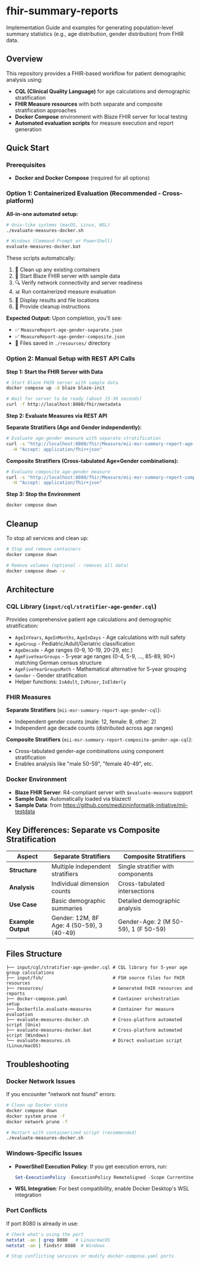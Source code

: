 # fhir-summary-reports

Implementation Guide and examples for generating population-level summary statistics (e.g., age distribution, gender distribution) from FHIR data.

## Overview

This repository provides a FHIR-based workflow for patient demographic analysis using:
- **CQL (Clinical Quality Language)** for age calculations and demographic stratification
- **FHIR Measure resources** with both separate and composite stratification approaches
- **Docker Compose** environment with Blaze FHIR server for local testing
- **Automated evaluation scripts** for measure execution and report generation

## Quick Start

### Prerequisites

- **Docker and Docker Compose** (required for all options)

### Option 1: Containerized Evaluation (Recommended - Cross-platform)

**All-in-one automated setup:**
```bash
# Unix-like systems (macOS, Linux, WSL)
./evaluate-measures-docker.sh

# Windows (Command Prompt or PowerShell)
evaluate-measures-docker.bat
```

These scripts automatically:
1. 🧹 Clean up any existing containers
2. 🚀 Start Blaze FHIR server with sample data
3. 🔍 Verify network connectivity and server readiness
4. 📊 Run containerized measure evaluation
5. 📄 Display results and file locations
6. 🛑 Provide cleanup instructions

**Expected Output:**
Upon completion, you'll see:
- ✅ `MeasureReport-age-gender-separate.json` 
- ✅ `MeasureReport-age-gender-composite.json`  
- 📁 Files saved in `./resources/` directory

### Option 2: Manual Setup with REST API Calls

**Step 1: Start the FHIR Server with Data**
```bash
# Start Blaze FHIR server with sample data
docker compose up -d blaze blaze-init

# Wait for server to be ready (about 15-30 seconds)
curl -f http://localhost:8080/fhir/metadata
```

**Step 2: Evaluate Measures via REST API**

**Separate Stratifiers (Age and Gender independently):**
```bash
# Evaluate age-gender measure with separate stratification
curl -s "http://localhost:8080/fhir/Measure/mii-msr-summary-report-age-gender-cql/\$evaluate-measure?periodStart=1900&periodEnd=2025" \
  -H "Accept: application/fhir+json"
```

**Composite Stratifiers (Cross-tabulated Age×Gender combinations):**
```bash
# Evaluate composite age-gender measure  
curl -s "http://localhost:8080/fhir/Measure/mii-msr-summary-report-composite-gender-age-cql/\$evaluate-measure?periodStart=1900&periodEnd=2025" \
  -H "Accept: application/fhir+json"
```

**Step 3: Stop the Environment**
```bash
docker compose down
```

## Cleanup

To stop all services and clean up:
```bash
# Stop and remove containers
docker compose down

# Remove volumes (optional - removes all data)
docker compose down -v
```

## Architecture

### CQL Library (`input/cql/stratifier-age-gender.cql`)
Provides comprehensive patient age calculations and demographic stratification:
- `AgeInYears`, `AgeInMonths`, `AgeInDays` - Age calculations with null safety
- `AgeGroup` - Pediatric/Adult/Geriatric classification  
- `AgeDecade` - Age ranges (0-9, 10-19, 20-29, etc.)
- `AgeFiveYearGroups` - 5-year age ranges (0-4, 5-9, ..., 85-89, 90+) matching German census structure
- `AgeFiveYearGroupsMath` - Mathematical alternative for 5-year grouping
- `Gender` - Gender stratification
- Helper functions: `IsAdult`, `IsMinor`, `IsElderly`

### FHIR Measures

**Separate Stratifiers** (`mii-msr-summary-report-age-gender-cql`):
- Independent gender counts (male: 12, female: 8, other: 2)
- Independent age decade counts (distributed across age ranges)

**Composite Stratifiers** (`mii-msr-summary-report-composite-gender-age-cql`):
- Cross-tabulated gender-age combinations using component stratification
- Enables analysis like "male 50-59", "female 40-49", etc.

### Docker Environment
- **Blaze FHIR Server**: R4-compliant server with `$evaluate-measure` support
- **Sample Data**: Automatically loaded via blazectl
- **Sample Data**: from https://github.com/medizininformatik-initiative/mii-testdata

## Key Differences: Separate vs Composite Stratification

| Aspect | Separate Stratifiers | Composite Stratifiers |
|--------|---------------------|----------------------|
| **Structure** | Multiple independent stratifiers | Single stratifier with components |
| **Analysis** | Individual dimension counts | Cross-tabulated intersections |
| **Use Case** | Basic demographic summaries | Detailed demographic analysis |
| **Example Output** | Gender: 12M, 8F<br>Age: 4 (50-59), 3 (40-49) | Gender-Age: 2 (M 50-59), 1 (F 50-59) |

## Files Structure

```
├── input/cql/stratifier-age-gender.cql # CQL library for 5-year age group calculations
├── input/fsh/                          # FSH source files for FHIR resources
├── resources/                          # Generated FHIR resources and reports
├── docker-compose.yaml                 # Container orchestration setup
├── Dockerfile.evaluate-measures        # Container for measure evaluation
├── evaluate-measures-docker.sh         # Cross-platform automated script (Unix)
├── evaluate-measures-docker.bat        # Cross-platform automated script (Windows)
└── evaluate-measures.sh                # Direct evaluation script (Linux/macOS)
```

## Troubleshooting

### Docker Network Issues
If you encounter "network not found" errors:
```bash
# Clean up Docker state
docker compose down
docker system prune -f
docker network prune -f

# Restart with containerized script (recommended)
./evaluate-measures-docker.sh
```

### Windows-Specific Issues
- **PowerShell Execution Policy**: If you get execution errors, run:
  ```powershell
  Set-ExecutionPolicy -ExecutionPolicy RemoteSigned -Scope CurrentUser
  ```
- **WSL Integration**: For best compatibility, enable Docker Desktop's WSL integration

### Port Conflicts
If port 8080 is already in use:
```bash
# Check what's using the port
netstat -an | grep 8080   # Linux/macOS
netstat -an | findstr 8080  # Windows

# Stop conflicting services or modify docker-compose.yaml ports
```
